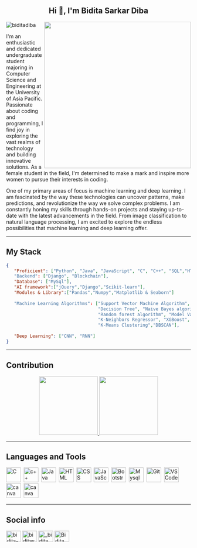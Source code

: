 <h2 align="center">Hi 👋, I'm Bidita Sarkar Diba</h2>

<img alter = "coding" align = "right" width = "400" src = "https://user-images.githubusercontent.com/59734313/157189039-c09b3e38-9f42-42c0-ab54-14f1574190a7.gif " >

<p align="left"> <img src="https://komarev.com/ghpvc/?username=biditadiba&label=Profile%20views&color=0e75b6&style=flat" alt="biditadiba" /> </p>

I'm an enthusiastic and dedicated undergraduate student majoring in Computer Science and Engineering at the University of Asia Pacific. Passionate about coding and programming, I find joy in exploring the vast realms of technology and building innovative solutions. As a female student in the field, I'm determined to make a mark and inspire more women to pursue their interests in coding.<br>

One of my primary areas of focus is machine learning and deep learning. I am fascinated by the way these technologies can uncover patterns, make predictions, and revolutionize the way we solve complex problems. I am constantly honing my skills through hands-on projects and staying up-to-date with the latest advancements in the field. From image classification to natural language processing, I am excited to explore the endless possibilities that machine learning and deep learning offer.

---

## My Stack

```json
{
   "Proficient": ["Python", "Java", "JavaScript", "C", "C++", "SQL","HTML","CSS", "Bootstrap"]
   "Backend": ["Django", "Blockchain"],
   "Database": ["MySql"],
   "AI framework":["jQuery","Django","Scikit-learn"],
   "Modules & Library":["Pandas","Numpy","Matplotlib & Seaborn"]
                          
   "Machine Learning Algorithms": ["Support Vector Machine Algorithm", "Linear Regression", "Logistic Regression", 
                                   "Decision Tree", "Naive Bayes algorithm", "K-Nearest Neighbors Algorithma", 
                                   "Random forest algorithm", "Model Validation", "Feature Selection", "Support Vector Regression", 
                                   "K-Neighbors Regressor", "XGBoost", "AdaBoostClassifier",
                                   "K-Means Clustering","DBSCAN"],
   
   "Deep Learning": ["CNN", "RNN"]
}
```

---

## Contribution 

<p align="center">
<a href="https://github.com/absmahi01">
  <img height="160em" src="https://github-readme-stats-eight-theta.vercel.app/api?username=absmahi01&show_icons=true&theme=algolia&include_all_commits=true&count_private=true"/>
  <img height="160em" src="https://github-readme-stats-eight-theta.vercel.app/api/top-langs/?username=absmahi01&layout=compact&langs_count=8&theme=algolia"/>
</a>
</p>

---

## Languages and Tools

<div>
  <img src="https://cdn.jsdelivr.net/gh/devicons/devicon/icons/c/c-original.svg" alt="C" width="40" height="40"/>&nbsp;
  <img src="https://cdn.jsdelivr.net/gh/devicons/devicon/icons/cplusplus/cplusplus-original.svg" alt="c++" width="40" height="40"/>&nbsp;
  <img src="https://cdn.jsdelivr.net/gh/devicons/devicon/icons/java/java-original-wordmark.svg" alt="Java" width="40" height="40"/>&nbsp;
  <img src="https://cdn.jsdelivr.net/gh/devicons/devicon/icons/html5/html5-original.svg" alt="HTML" width="40" height="40"/>&nbsp;
  <img src="https://cdn.jsdelivr.net/gh/devicons/devicon/icons/css3/css3-original.svg" alt="CSS" width="40" height="40"/>&nbsp;
  <img src="https://cdn.jsdelivr.net/gh/devicons/devicon/icons/javascript/javascript-original.svg" alt="JavaScript" width="40" height="40"/>&nbsp;
  <img src="https://getbootstrap.com/docs/5.0/assets/brand/bootstrap-logo.svg" title="JavaScript" alt="Bootstrap" width="40" height="40"/>&nbsp;
  <img src="https://cdn.jsdelivr.net/gh/devicons/devicon/icons/mysql/mysql-plain.svg" alt="Mysql" width="40" height="40"/>&nbsp; 
  <img src="https://cdn.jsdelivr.net/gh/devicons/devicon/icons/git/git-original.svg" alt="Git" width="40" height="40"/>&nbsp;
  <img src="https://cdn.jsdelivr.net/gh/devicons/devicon/icons/vscode/vscode-original.svg" alt="VS Code" width="40" height="40"/>&nbsp
  <img src="https://user-images.githubusercontent.com/79409258/226093710-b6a36dcd-8a66-4a1b-8ef2-1faeb0b6f3e2.png" alt="canva" width="40" height="40"/>&nbsp;
  <img src="https://cdn.jsdelivr.net/gh/devicons/devicon/icons/canva/canva-original.svg" alt="canva" width="40" height="40"/>&nbsp;
</div>

---

## Social info

<div id="badges">
<a href="https://www.linkedin.com/in/bidita-sarkar-diba-a4ba421b6/" target="blank"><img align="center" src="https://raw.githubusercontent.com/rahuldkjain/github-profile-readme-generator/master/src/images/icons/Social/linked-in-alt.svg" alt="bidita-sarkar-diba-a4ba421b6" height="30" width="40" /></a>
<a href="https://www.facebook.com/biditasarkar.diba" target="blank"><img align="center" src="https://raw.githubusercontent.com/rahuldkjain/github-profile-readme-generator/master/src/images/icons/Social/facebook.svg" alt="biditasarkar.diba" height="30" width="40" /></a>
<a href="https://instagram.com/_bidita.diba_" target="blank"><img align="center" src="https://raw.githubusercontent.com/rahuldkjain/github-profile-readme-generator/master/src/images/icons/Social/instagram.svg" alt="_bidita.diba_" height="30" width="40" /></a>
<a href="https://codeforces.com/profile/Bidita" target="blank"><img align="center" src="https://raw.githubusercontent.com/rahuldkjain/github-profile-readme-generator/master/src/images/icons/Social/codeforces.svg" alt="Bidita" height="30" width="40" /></a>


